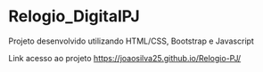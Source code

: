 # Relogio_DigitalPJ
Projeto desenvolvido utilizando HTML/CSS, Bootstrap e Javascript

Link acesso ao projeto
https://joaosilva25.github.io/Relogio-PJ/
